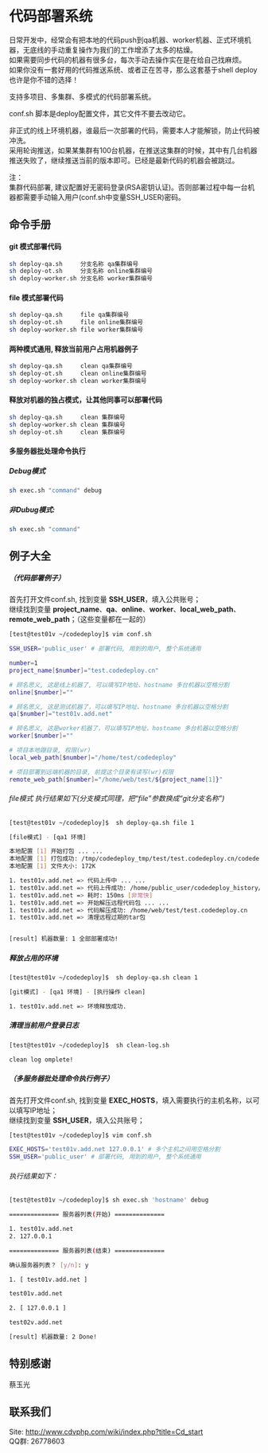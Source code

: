 # 代码部署系统

日常开发中，经常会有把本地的代码push到qa机器、worker机器、正式环境机器，无底线的手动重复操作为我们的工作增添了太多的枯燥。  
如果需要同步代码的机器有很多台，每次手动去操作实在是在给自己找麻烦。  
如果你没有一套好用的代码推送系统、或者正在苦寻，那么这套基于shell deploy也许是你不错的选择！  

支持多项目、多集群、多模式的代码部署系统。

conf.sh 脚本是deploy配置文件，其它文件不要去改动它。

非正式的线上环境机器，谁最后一次部署的代码，需要本人才能解锁，防止代码被冲洗。  
采用轮询推送，如果某集群有100台机器，在推送这集群的时候，其中有几台机器推送失败了，继续推送当前的版本即可。已经是最新代码的机器会被跳过。

注：  
集群代码部署, 建议配置好无密码登录(RSA密钥认证)。否则部署过程中每一台机器都需要手动输入用户(conf.sh中变量SSH_USER)密码。

## 命令手册

#### git 模式部署代码
```Bash
sh deploy-qa.sh     分支名称 qa集群编号
sh deploy-ot.sh     分支名称 online集群编号
sh deploy-worker.sh 分支名称 worker集群编号
```

#### file 模式部署代码
```Bash
sh deploy-qa.sh     file qa集群编号
sh deploy-ot.sh     file online集群编号
sh deploy-worker.sh file worker集群编号
```

#### 两种模式通用, 释放当前用户占用机器例子
```Bash
sh deploy-qa.sh     clean qa集群编号
sh deploy-ot.sh     clean online集群编号
sh deploy-worker.sh clean worker集群编号
```

#### 释放对机器的独占模式，让其他同事可以部署代码
```Bash
sh deploy-qa.sh     clean 集群编号
sh deploy-worker.sh clean 集群编号
sh deploy-ot.sh     clean 集群编号
```

#### 多服务器批处理命令执行

##### Debug模式
```Bash
sh exec.sh "command" debug
```

##### 非Dubug模式: 
```Bash
sh exec.sh "command"
```

## 例子大全

##### （代码部署例子）

首先打开文件conf.sh, 找到变量 **SSH_USER**，填入公共账号；   
继续找到变量 **project_name**、**qa**、**online**、**worker**、**local_web_path**、**remote_web_path**；（这些变量都在一起的）   
```Bash
[test@test01v ~/codedeploy]$ vim conf.sh

SSH_USER='public_user' # 部署代码, 用到的用户, 整个系统通用

number=1
project_name[$number]="test.codedeploy.cn"

# 顾名思义, 这是线上机器了, 可以填写IP地址、hostname 多台机器以空格分割
online[$number]=""

# 顾名思义, 这是测试机器了，可以填写IP地址、hostname 多台机器以空格分割
qa[$number]="test01v.add.net"

# 顾名思义, 这是worker机器了，可以填写IP地址、hostname 多台机器以空格分割
worker[$number]=""

# 项目本地跟目录, 权限(wr)
local_web_path[$number]="/home/test/codedeploy"

# 项目部署到远端机器的目录, 前提这个目录有读写(wr)权限
remote_web_path[$number]="/home/web/test/${project_name[1]}"
```

###### file模式 执行结果如下(分支模式同理，把“file”参数换成“git分支名称”)
```Bash
[test@test01v ~/codedeploy]$  sh deploy-qa.sh file 1

[file模式] - [qa1 环境]

本地配置 [1] 开始打包 ... ...
本地配置 [1] 打包成功: /tmp/codedeploy_tmp/test/test.codedeploy.cn/codedeploy_test.codedeploy.cn_20160627153426.tar.gz
本地配置 [1] 文件大小: 172K

1. test01v.add.net => 代码上传中 ... ...
1. test01v.add.net => 代码上传成功: /home/public_user/codedeploy_history/test.codedeploy.cn/codedeploy_test.codedeploy.cn_20160627153426.tar.gz
1. test01v.add.net => 耗时: 150ms	[非常快]
1. test01v.add.net => 开始解压远程代码包 ... ...
1. test01v.add.net => 代码解压成功: /home/web/test/test.codedeploy.cn
1. test01v.add.net => 清理远程过期的tar包


[result] 机器数量: 1 全部部署成功!
```

##### 释放占用的环境
```Bash
[test@test01v ~/codedeploy]$  sh deploy-qa.sh clean 1

[git模式] - [qa1 环境] - [执行操作 clean]

1. test01v.add.net => 环境释放成功.
```

##### 清理当前用户登录日志
```Bash
[test@test01v ~/codedeploy]$  sh clean-log.sh

clean log omplete!
```

##### （多服务器批处理命令执行例子）

首先打开文件conf.sh, 找到变量 **EXEC_HOSTS**，填入需要执行的主机名称，以可以填写IP地址；  
继续找到变量 **SSH_USER**，填入公共账号；
```Bash
[test@test01v ~/codedeploy]$ vim conf.sh

EXEC_HOSTS='test01v.add.net 127.0.0.1' # 多个主机之间用空格分割
SSH_USER='public_user' # 部署代码, 用到的用户, 整个系统通用
```

###### 执行结果如下：
```Bash
[test@test01v ~/codedeploy]$ sh exec.sh 'hostname' debug

============== 服务器列表(开始) ==============

1. test01v.add.net
2. 127.0.0.1

============== 服务器列表(结束) ==============

确认服务器列表？ [y/n]: y

1. [ test01v.add.net ]

test01v.add.net

2. [ 127.0.0.1 ]

test02v.add.net

[result] 机器数量: 2 Done!
```

## 特别感谢

蔡玉光

## 联系我们

Site: http://www.cdvphp.com/wiki/index.php?title=Cd_start<br />
QQ群: 26778603


